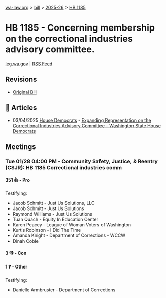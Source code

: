 [wa-law.org](/) > [bill](/bill/) > [2025-26](/bill/2025-26/) > [HB 1185](/bill/2025-26/hb/1185/)

# HB 1185 - Concerning membership on the correctional industries advisory committee.
[leg.wa.gov](https://app.leg.wa.gov/billsummary?BillNumber=1185&Year=2025&Initiative=false) | [RSS Feed](./rss.xml)

## Revisions
* [Original Bill](1/)

## 📰 Articles
* 03/04/2025 [House Democrats](/org/house_democrats/) - [Expanding Representation on the Correctional Industries Advisory Committee – Washington State House Democrats](https://housedemocrats.wa.gov/blog/2025/03/04/expanding-representation-on-the-correctional-industries-advisory-committee/#:~:text=House%20Bill%201185)

## Meetings
### Tue 01/28 04:00 PM - Community Safety, Justice, & Reentry (CSJR): HB 1185 Correctional industries comm
#### 351 👍 - Pro
Testifying:
* Jacob Schmitt - Just Us Solutions, LLC
* Jacob Schmitt - Just Us Solutions
* Raymond Williams - Just Us Solutions
* Tuan Quach - Equity In Education Center
* Karen Peacey - League of Woman Voters of Washington
* Kurtis Robinson - I Did The Time
* Amanda Knight - Department of Corrections - WCCW
* Dinah Coble

#### 3 👎 - Con

#### 1 ❓ - Other
Testifying:
* Danielle Armbruster - Department of Corrections
